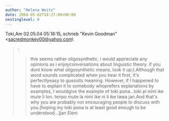 ```yaml
---
author: "Helena Weitz"
date: 2004-05-02T18:27:00+00:00
nestinglevel: 0
---
```

Toki,Am 02.05.04 05:18:15, schrieb "Kevin Goodman" <[sacredmonkey00@yahoo.com](mailto://sacredmonkey00@yahoo.com)\
>:
>>this seems rather oligosynthetic, i would appreciate any opinions as i enjoyconversations
>about linguistic theory. if you dont know what oligosynthetic means, look it up:).Although that word sounds complicated when you hear it first, it's perfectlyeasy to guessits meaning. However, if I happened to have to explain it to somebody whoprefers explanations by examples, I wouldgive the example of toki pona...toki pi nimi ike mute li lon. tenpo mute la nimi ike ni li ike tawa jan.And that's why you are probably not encouraging people to discuss with you.\[hoping my toki pona is at least good enough to be understood...\]jan Eleni
